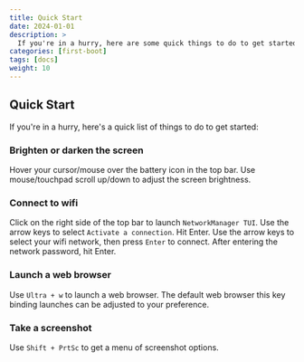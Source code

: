 ```yaml
---
title: Quick Start
date: 2024-01-01
description: >
  If you're in a hurry, here are some quick things to do to get started with Aegix Linux.
categories: [first-boot]
tags: [docs]
weight: 10
---
```


## Quick Start

If you're in a hurry, here's a quick list of things to do to get started:

### Brighten or darken the screen

Hover your cursor/mouse over the battery icon in the top bar. Use mouse/touchpad scroll up/down to adjust the screen brightness.

### Connect to wifi

Click on the right side of the top bar to launch `NetworkManager TUI`. Use the arrow keys to select `Activate a connection`. Hit Enter. Use the arrow keys to select your wifi network, then press `Enter` to connect. After entering the network password, hit Enter.

### Launch a web browser

Use `Ultra + w` to launch a web browser. The default web browser this key binding launches can be adjusted to your preference.

### Take a screenshot

Use `Shift + PrtSc` to get a menu of screenshot options.